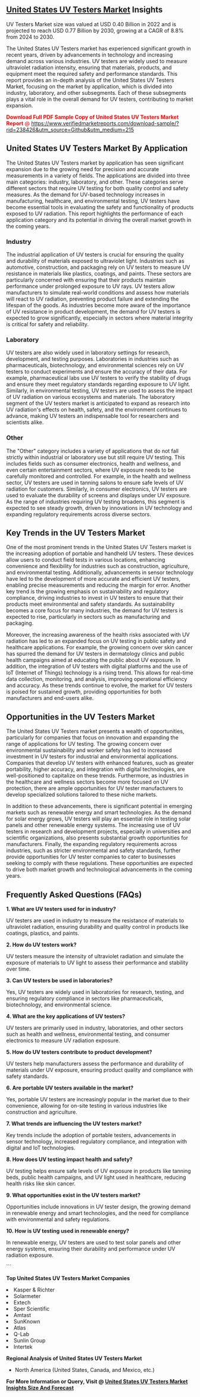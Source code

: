 <h2><a href="https://www.verifiedmarketreports.com/download-sample/?rid=238426&amp;utm_source=Github&amp;utm_medium=215" target="_blank">United States UV Testers Market</a> Insights</h2><p>UV Testers Market size was valued at USD 0.40 Billion in 2022 and is projected to reach USD 0.77 Billion by 2030, growing at a CAGR of 8.8% from 2024 to 2030.</p><p><p>The United States UV Testers market has experienced significant growth in recent years, driven by advancements in technology and increasing demand across various industries. UV testers are widely used to measure ultraviolet radiation intensity, ensuring that materials, products, and equipment meet the required safety and performance standards. This report provides an in-depth analysis of the United States UV Testers Market, focusing on the market by application, which is divided into industry, laboratory, and other subsegments. Each of these subsegments plays a vital role in the overall demand for UV testers, contributing to market expansion. <p><span class=""><span style="color: #ff0000;"><strong>Download Full PDF Sample Copy of United States UV Testers Market Report</strong> @ </span><a href="https://www.verifiedmarketreports.com/download-sample/?rid=238426&amp;utm_source=Github&amp;utm_medium=215" target="_blank">https://www.verifiedmarketreports.com/download-sample/?rid=238426&amp;utm_source=Github&amp;utm_medium=215</a></span></p></p><h2>United States UV Testers Market By Application</h2><p>The United States UV Testers market by application has seen significant expansion due to the growing need for precision and accurate measurements in a variety of fields. The applications are divided into three main categories: industry, laboratory, and other. These categories serve different sectors that require UV testing for both quality control and safety measures. As the demand for UV-based technology increases in manufacturing, healthcare, and environmental testing, UV testers have become essential tools in evaluating the safety and functionality of products exposed to UV radiation. This report highlights the performance of each application category and its potential in driving the overall market growth in the coming years.</p><h3>Industry</h3><p>The industrial application of UV testers is crucial for ensuring the quality and durability of materials exposed to ultraviolet light. Industries such as automotive, construction, and packaging rely on UV testers to measure UV resistance in materials like plastics, coatings, and paints. These sectors are particularly concerned with ensuring that their products maintain performance under prolonged exposure to UV rays. UV testers allow manufacturers to simulate real-world conditions and assess how materials will react to UV radiation, preventing product failure and extending the lifespan of the goods. As industries become more aware of the importance of UV resistance in product development, the demand for UV testers is expected to grow significantly, especially in sectors where material integrity is critical for safety and reliability.</p><h3>Laboratory</h3><p>UV testers are also widely used in laboratory settings for research, development, and testing purposes. Laboratories in industries such as pharmaceuticals, biotechnology, and environmental sciences rely on UV testers to conduct experiments and ensure the accuracy of their data. For example, pharmaceutical labs use UV testers to verify the stability of drugs and ensure they meet regulatory standards regarding exposure to UV light. Similarly, in environmental testing, UV testers are used to assess the impact of UV radiation on various ecosystems and materials. The laboratory segment of the UV testers market is anticipated to expand as research into UV radiation's effects on health, safety, and the environment continues to advance, making UV testers an indispensable tool for researchers and scientists alike.</p><h3>Other</h3><p>The "Other" category includes a variety of applications that do not fall strictly within industrial or laboratory use but still require UV testing. This includes fields such as consumer electronics, health and wellness, and even certain entertainment sectors, where UV exposure needs to be carefully monitored and controlled. For example, in the health and wellness sector, UV testers are used in tanning salons to ensure safe levels of UV radiation for customers. Similarly, in consumer electronics, UV testers are used to evaluate the durability of screens and displays under UV exposure. As the range of industries requiring UV testing broadens, this segment is expected to see steady growth, driven by innovations in UV technology and expanding regulatory requirements across diverse sectors.</p><h2>Key Trends in the UV Testers Market</h2><p>One of the most prominent trends in the United States UV Testers market is the increasing adoption of portable and handheld UV testers. These devices allow users to conduct field tests in various locations, enhancing convenience and flexibility for industries such as construction, agriculture, and environmental testing. Additionally, advancements in sensor technology have led to the development of more accurate and efficient UV testers, enabling precise measurements and reducing the margin for error. Another key trend is the growing emphasis on sustainability and regulatory compliance, driving industries to invest in UV testers to ensure that their products meet environmental and safety standards. As sustainability becomes a core focus for many industries, the demand for UV testers is expected to rise, particularly in sectors such as manufacturing and packaging.</p><p>Moreover, the increasing awareness of the health risks associated with UV radiation has led to an expanded focus on UV testing in public safety and healthcare applications. For example, the growing concern over skin cancer has spurred the demand for UV testers in dermatology clinics and public health campaigns aimed at educating the public about UV exposure. In addition, the integration of UV testers with digital platforms and the use of IoT (Internet of Things) technology is a rising trend. This allows for real-time data collection, monitoring, and analysis, improving operational efficiency and accuracy. As these trends continue to evolve, the market for UV testers is poised for sustained growth, providing opportunities for both manufacturers and end-users alike.</p><h2>Opportunities in the UV Testers Market</h2><p>The United States UV Testers market presents a wealth of opportunities, particularly for companies that focus on innovation and expanding the range of applications for UV testing. The growing concern over environmental sustainability and worker safety has led to increased investment in UV testers for industrial and environmental applications. Companies that develop UV testers with enhanced features, such as greater portability, higher accuracy, and integration with digital technologies, are well-positioned to capitalize on these trends. Furthermore, as industries in the healthcare and wellness sectors become more focused on UV protection, there are ample opportunities for UV tester manufacturers to develop specialized solutions tailored to these niche markets.</p><p>In addition to these advancements, there is significant potential in emerging markets such as renewable energy and smart technologies. As the demand for solar energy grows, UV testers will play an essential role in testing solar panels and other renewable energy systems. The increasing use of UV testers in research and development projects, especially in universities and scientific organizations, also presents substantial growth opportunities for manufacturers. Finally, the expanding regulatory requirements across industries, such as stricter environmental and safety standards, further provide opportunities for UV tester companies to cater to businesses seeking to comply with these regulations. These opportunities are expected to drive both market growth and technological advancements in the coming years.</p><h2>Frequently Asked Questions (FAQs)</h2><p><strong>1. What are UV testers used for in industry?</strong></p><p>UV testers are used in industry to measure the resistance of materials to ultraviolet radiation, ensuring durability and quality control in products like coatings, plastics, and paints.</p><p><strong>2. How do UV testers work?</strong></p><p>UV testers measure the intensity of ultraviolet radiation and simulate the exposure of materials to UV light to assess their performance and stability over time.</p><p><strong>3. Can UV testers be used in laboratories?</strong></p><p>Yes, UV testers are widely used in laboratories for research, testing, and ensuring regulatory compliance in sectors like pharmaceuticals, biotechnology, and environmental science.</p><p><strong>4. What are the key applications of UV testers?</strong></p><p>UV testers are primarily used in industry, laboratories, and other sectors such as health and wellness, environmental testing, and consumer electronics to measure UV radiation exposure.</p><p><strong>5. How do UV testers contribute to product development?</strong></p><p>UV testers help manufacturers assess the performance and durability of materials under UV exposure, ensuring product quality and compliance with safety standards.</p><p><strong>6. Are portable UV testers available in the market?</strong></p><p>Yes, portable UV testers are increasingly popular in the market due to their convenience, allowing for on-site testing in various industries like construction and agriculture.</p><p><strong>7. What trends are influencing the UV testers market?</strong></p><p>Key trends include the adoption of portable testers, advancements in sensor technology, increased regulatory compliance, and integration with digital and IoT technologies.</p><p><strong>8. How does UV testing impact health and safety?</strong></p><p>UV testing helps ensure safe levels of UV exposure in products like tanning beds, public health campaigns, and UV light used in healthcare, reducing health risks like skin cancer.</p><p><strong>9. What opportunities exist in the UV testers market?</strong></p><p>Opportunities include innovations in UV tester design, the growing demand in renewable energy and smart technologies, and the need for compliance with environmental and safety regulations.</p><p><strong>10. How is UV testing used in renewable energy?</strong></p><p>In renewable energy, UV testers are used to test solar panels and other energy systems, ensuring their durability and performance under UV radiation exposure.</p>```</p><p><strong>Top United States UV Testers Market Companies</strong></p><div data-test-id=""><p><li>Kasper & Richter</li><li> Solarmeter</li><li> Extech</li><li> Sper Scientific</li><li> Amtast</li><li> SunKnown</li><li> Atlas</li><li> Q-Lab</li><li> Sunlin Group</li><li> Intertek</li></p><div><strong>Regional Analysis of&nbsp;United States UV Testers Market</strong></div><ul><li dir="ltr"><p dir="ltr">North America&nbsp;(United States, Canada, and Mexico, etc.)</p></li></ul><p><strong>For More Information or Query, Visit @&nbsp;</strong><strong><a href="https://www.verifiedmarketreports.com/product/uv-testers-market/?utm_source=Github&amp;utm_medium=215" target="_blank">United States UV Testers Market Insights Size And Forecast</a></strong></p></div>
